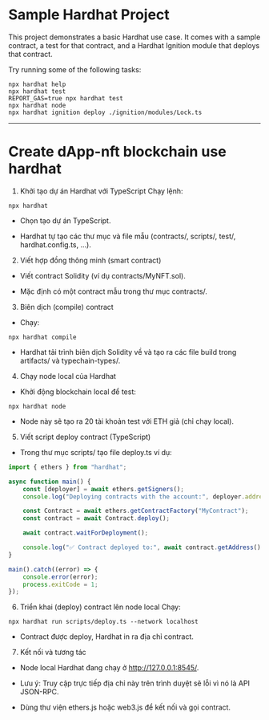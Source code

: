 # Sample Hardhat Project

This project demonstrates a basic Hardhat use case. It comes with a sample contract, a test for that contract, and a Hardhat Ignition module that deploys that contract.

Try running some of the following tasks:

```shell
npx hardhat help
npx hardhat test
REPORT_GAS=true npx hardhat test
npx hardhat node
npx hardhat ignition deploy ./ignition/modules/Lock.ts
```

---

#   Create dApp-nft blockchain use hardhat
1.  Khởi tạo dự án Hardhat với TypeScript
Chạy lệnh:
```shell
npx hardhat
```
-   Chọn tạo dự án TypeScript.

-   Hardhat tự tạo các thư mục và file mẫu (contracts/, scripts/, test/, hardhat.config.ts, ...).

2. Viết hợp đồng thông minh (smart contract)
-   Viết contract Solidity (ví dụ contracts/MyNFT.sol).

-   Mặc định có một contract mẫu trong thư mục contracts/.

3. Biên dịch (compile) contract
-   Chạy:
```shell
npx hardhat compile
```
-   Hardhat tải trình biên dịch Solidity về và tạo ra các file build trong artifacts/ và typechain-types/.

4. Chạy node local của Hardhat
-   Khởi động blockchain local để test:
```shell
npx hardhat node
```
-   Node này sẽ tạo ra 20 tài khoản test với ETH giả (chỉ chạy local).

5. Viết script deploy contract (TypeScript)
-   Trong thư mục scripts/ tạo file deploy.ts ví dụ:

```ts
import { ethers } from "hardhat";

async function main() {
    const [deployer] = await ethers.getSigners();
    console.log("Deploying contracts with the account:", deployer.address);

    const Contract = await ethers.getContractFactory("MyContract");
    const contract = await Contract.deploy();

    await contract.waitForDeployment();

    console.log("✅ Contract deployed to:", await contract.getAddress());
}

main().catch((error) => {
    console.error(error);
    process.exitCode = 1;
});
```
6. Triển khai (deploy) contract lên node local
Chạy:
```shell
npx hardhat run scripts/deploy.ts --network localhost
```
-   Contract được deploy, Hardhat in ra địa chỉ contract.

7. Kết nối và tương tác
-   Node local Hardhat đang chạy ở http://127.0.0.1:8545/.

-   Lưu ý: Truy cập trực tiếp địa chỉ này trên trình duyệt sẽ lỗi vì nó là API JSON-RPC.

-   Dùng thư viện ethers.js hoặc web3.js để kết nối và gọi contract.
